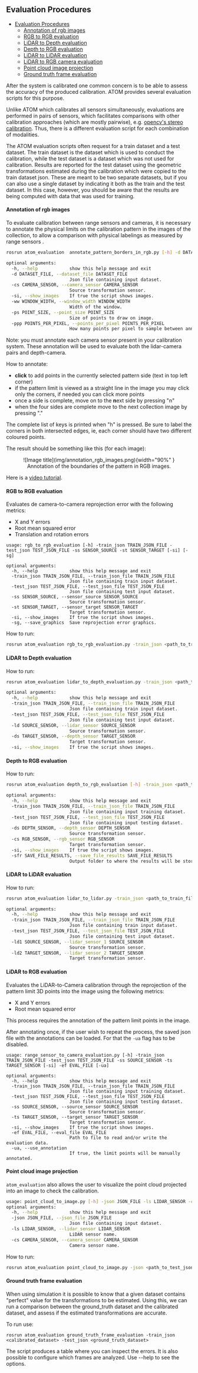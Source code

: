 ## Evaluation Procedures

- [Evaluation Procedures](#evaluation-procedures)
    - [Annotation of rgb images](#annotation-of-rgb-images)
    - [RGB to RGB evaluation](#rgb-to-rgb-evaluation)
    - [LiDAR to Depth evaluation](#lidar-to-depth-evaluation)
    - [Depth to RGB evaluation](#depth-to-rgb-evaluation)
    - [LiDAR to LiDAR evaluation](#lidar-to-lidar-evaluation)
    - [LiDAR to RGB camera evaluation](#lidar-to-rgb-evaluation)
    - [Point cloud image projection](#point-cloud-image-projection)
    - [Ground truth frame evaluation](#ground-truth-frame-evaluation)

After the system is calibrated one common concern is to be able to assess the accuracy of the produced calibration. ATOM provides several evaluation scripts for this purpose.

Unlike ATOM which calibrates all sensors simultaneously, evaluations are performed in pairs of sensors, which facilitates comparisons with other calibration approaches (which are mostly pairwise),
e.g. [opencv's stereo calibration](https://docs.opencv.org/4.x/d9/d0c/group__calib3d.html). Thus, there is a different evaluation script for each combination of modalities.

The ATOM evaluation scripts often request for a train dataset and a test dataset. 
The train dataset is the dataset which is used to conduct the calibration, while the test dataset is a dataset which was not used for calibration.
Results are reported for the test dataset using the geometric transformations estimated during the calibration which were copied to the train dataset json.
These are meant to be two separate datasets, but if you can also use a single dataset by indicating it both as the train and the test dataset.
In this case, however, you should be aware that the results are being computed with data that was used for training.

#### Annotation of rgb images

To evaluate calibration between range sensors and cameras, it is necessary to annotate the physical limits on the calibration pattern in the images of the collection, to allow a comparison with physical labelings as measured by range sensors .

``` bash
rosrun atom_evaluation  annotate_pattern_borders_in_rgb.py [-h] -d DATASET_FILE -cs CAMERA_SENSOR [-si] [-ww WINDOW_WIDTH] [-ps POINT_SIZE] [-ppp POINTS_PER_PIXEL]

optional arguments:
  -h, --help            show this help message and exit
  -d DATASET_FILE, --dataset_file DATASET_FILE
                        Json file containing input dataset.
  -cs CAMERA_SENSOR, --camera_sensor CAMERA_SENSOR
                        Source transformation sensor.
  -si, --show_images    If true the script shows images.
  -ww WINDOW_WIDTH, --window_width WINDOW_WIDTH
                        Width of the window.
  -ps POINT_SIZE, --point_size POINT_SIZE
                        Size of points to draw on image.
  -ppp POINTS_PER_PIXEL, --points_per_pixel POINTS_PER_PIXEL
                        How many points per pixel to sample between annotated points.

```

Note: you must annotate each camera sensor present in your calibration system. These annotation will be used to evaluate both the lidar-camera pairs and depth-camera.

How to annotate:

- **click** to add points in the currently selected pattern side (text in top left corner)
- if the pattern limit is viewed as a straight line in the image you may click only the corners, if needed you can click more points
- once a side is complete, move on to the **n**ext side by pressing "n"
- when the four sides are complete move to the next collection image by pressing "."

The complete list of keys is printed when "h" is pressed. Be sure to label the corners in both intersected edges, ie, each corner should have two different coloured points.


The result should be something like this (for each image):

<figure markdown align=center>
  ![Image title](img/annotation_rgb_images.png){width="90%" }
  <figcaption align=center>Annotation of the boundaries of the pattern in RGB images.</figcaption>
</figure>

Here is a [video tutorial](https://www.youtube.com/watch?v=DSYyKU-nDcs).

#### RGB to RGB evaluation

Evaluates de camera-to-camera reprojection error with the following metrics:

- X and Y errors
- Root mean squared error
- Translation and rotation errors

```
usage: rgb_to_rgb_evaluation [-h] -train_json TRAIN_JSON_FILE -test_json TEST_JSON_FILE -ss SENSOR_SOURCE -st SENSOR_TARGET [-si] [-sg]

optional arguments:
  -h, --help            show this help message and exit
  -train_json TRAIN_JSON_FILE, --train_json_file TRAIN_JSON_FILE
                        Json file containing train input dataset.
  -test_json TEST_JSON_FILE, --test_json_file TEST_JSON_FILE
                        Json file containing test input dataset.
  -ss SENSOR_SOURCE, --sensor_source SENSOR_SOURCE
                        Source transformation sensor.
  -st SENSOR_TARGET, --sensor_target SENSOR_TARGET
                        Target transformation sensor.
  -si, --show_images    If true the script shows images.
  -sg, --save_graphics  Save reprojection error graphics.
```

How to run:

``` bash
rosrun atom_evaluation rgb_to_rgb_evaluation.py -train_json <path_to_train_file> -test_json <path_to_test_file> -ss <source_sensor_name> -ts <target_sensor_name>

```

#### LiDAR to Depth evaluation

How to run:

``` bash
rosrun atom_evaluation lidar_to_depth_evaluation.py -train_json <path_to_train_file> -test_json <path_to_test_file> -cs <camera_sensor_name> -rs <lidar_sensor_name> -si

optional arguments:
  -h, --help            show this help message and exit
  -train_json TRAIN_JSON_FILE, --train_json_file TRAIN_JSON_FILE
                        Json file containing train input dataset.
  -test_json TEST_JSON_FILE, --test_json_file TEST_JSON_FILE
                        Json file containing test input dataset.
  -ld SOURCE_SENSOR, --lidar_sensor SOURCE_SENSOR
                        Source transformation sensor.
  -ds TARGET_SENSOR, --depth_sensor TARGET_SENSOR
                        Target transformation sensor.
  -si, --show_images    If true the script shows images.

```

#### Depth to RGB evaluation

How to run:

``` bash
rosrun atom_evaluation depth_to_rgb_evaluation [-h] -train_json <path_to_train_file> -test_json <path_to_test_file> -ds <depth_sensor_name> -cs <rgb_sensor_name> 

optional arguments:
  -h, --help            show this help message and exit
  -train_json TRAIN_JSON_FILE, --train_json_file TRAIN_JSON_FILE
                        Json file containing input training dataset.
  -test_json TEST_JSON_FILE, --test_json_file TEST_JSON_FILE
                        Json file containing input testing dataset.
  -ds DEPTH_SENSOR, --depth_sensor DEPTH_SENSOR
                        Source transformation sensor.
  -cs RGB_SENSOR, --rgb_sensor RGB_SENSOR
                        Target transformation sensor.
  -si, --show_images    If true the script shows images.
  -sfr SAVE_FILE_RESULTS, --save_file_results SAVE_FILE_RESULTS
                        Output folder to where the results will be stored.
```

#### LiDAR to LiDAR evaluation

How to run:

``` bash
rosrun atom_evaluation lidar_to_lidar.py -train_json <path_to_train_file> -test_json <path_to_test_file> -ld1 <source_lidar_sensor_name> -ld2 <target_lidar_sensor_name>

optional arguments:
  -h, --help            show this help message and exit
  -train_json TRAIN_JSON_FILE, --train_json_file TRAIN_JSON_FILE
                        Json file containing train input dataset.
  -test_json TEST_JSON_FILE, --test_json_file TEST_JSON_FILE
                        Json file containing test input dataset.
  -ld1 SOURCE_SENSOR, --lidar_sensor_1 SOURCE_SENSOR
                        Source transformation sensor.
  -ld2 TARGET_SENSOR, --lidar_sensor_2 TARGET_SENSOR
                        Target transformation sensor.
```

#### LiDAR to RGB evaluation

Evaluates the LiDAR-to-Camera calibration through the reprojection of the pattern limit 3D points into the image using
the following metrics:

- X and Y errors
- Root mean squared error

This process requires the annotation of the pattern limit points in the image.

After annotating once, if the user wish to repeat the process, the saved json file with the annotations can be loaded.
For that the `-ua` flag has to be disabled.

```
usage: range_sensor_to_camera_evaluation.py [-h] -train_json TRAIN_JSON_FILE -test_json TEST_JSON_FILE -ss SOURCE_SENSOR -ts TARGET_SENSOR [-si] -ef EVAL_FILE [-ua]

optional arguments:
  -h, --help            show this help message and exit
  -train_json TRAIN_JSON_FILE, --train_json_file TRAIN_JSON_FILE
                        Json file containing input training dataset.
  -test_json TEST_JSON_FILE, --test_json_file TEST_JSON_FILE
                        Json file containing input testing dataset.
  -ss SOURCE_SENSOR, --source_sensor SOURCE_SENSOR
                        Source transformation sensor.
  -ts TARGET_SENSOR, --target_sensor TARGET_SENSOR
                        Target transformation sensor.
  -si, --show_images    If true the script shows images.
  -ef EVAL_FILE, --eval_file EVAL_FILE
                        Path to file to read and/or write the evaluation data.
  -ua, --use_annotation
                        If true, the limit points will be manually annotated.
```

[//]: # (How to run:)

[//]: # (If the annotation was already once:)

[//]: # ()

[//]: # (``` bash)

[//]: # (rosrun atom_evaluation range_sensor_to_camera_evaluation.py -train_json <path_to_train_json> -test_json <path_to_test_json> -ss <source_sensor_name> -ts <target_sensor_name> -si -ef <path_to_output_annotation_json_file>)

[//]: # (```)

[//]: # ()

[//]: # (If there is no annotation:)

[//]: # ()

[//]: # (``` bash)

[//]: # (rosrun atom_evaluation range_sensor_to_camera_evaluation.py -train_json <path_to_train_json> -test_json <path_to_test_json> -ss <source_sensor_name> -ts <target_sensor_name> -si -ua -ef <path_to_output_annotation_json_file>)

[//]: # (```)

[//]: # ()

[//]: # (For each image in the test dataset the user have to annotate four classes corresponding to each one of the pattern)

[//]: # (sides.)

[//]: # ()

[//]: # (How to annotate:)

[//]: # ()

[//]: # (- **click + s** to add a point)

[//]: # (- add points in one of the four edges)

[//]: # (- **p** to change class &#40;that is, move to the next edge&#41;)

[//]: # (- repeat this for the four classes/edges)

[//]: # (- **space** to go to the next image)

[//]: # ()

[//]: # (The result should be something like this &#40;for each image&#41;:)

[//]: # ()

[//]: # (<img align="center" src="docs/lidar2cam_evaluation.png" width="450"/>)

[//]: # ()

[//]: # ()

[//]: # (<!-- #TODO #422 Daniela, add here instructions for the depht to camera and depth to lidar calibrations!-->)

[//]: # ()

#### Point cloud image projection

`atom_evaluation` also allows the user to visualize the point cloud projected into an image to check the calibration.

``` bash
usage: point_cloud_to_image.py [-h] -json JSON_FILE -ls LIDAR_SENSOR -cs CAMERA_SENSOR
optional arguments:
  -h, --help            show this help message and exit
  -json JSON_FILE, --json_file JSON_FILE
                        Json file containing input dataset.
  -ls LIDAR_SENSOR, --lidar_sensor LIDAR_SENSOR
                        LiDAR sensor name.
  -cs CAMERA_SENSOR, --camera_sensor CAMERA_SENSOR
                        Camera sensor name.
```

How to run:

``` bash
rosrun atom_evaluation point_cloud_to_image.py -json <path_to_test_json> -ls <lidar_sensor_name> -cs <camera_sensor_name>
```

#### Ground truth frame evaluation

When using simulation it is possible to know that a given dataset contains "perfect" value for the transformations to be estimated.
Using this, we can run a comparison between the ground_truth dataset and the calibrated dataset, and assess if the estimated transformations are accurate.

To run use:

    rosrun atom_evaluation ground_truth_frame_evaluation -train_json <calibrated_dataset> -test_json <ground_truth_dataset>

The script produces a table where you can inspect the errors.
It is also possible to configure which frames are analyzed. Use --help to see the options.
